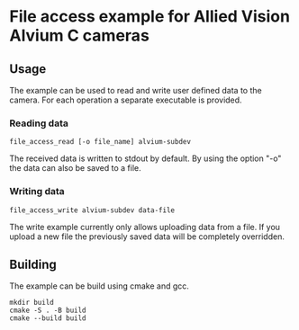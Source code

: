# File access example for Allied Vision Alvium C cameras

## Usage 
The example can be used to read and write user defined data to the camera. For each operation a separate executable is provided.

### Reading data
```shell
file_access_read [-o file_name] alvium-subdev 
```
The received data is written to stdout by default. By using the option "-o" the data can also be saved to a file.

### Writing data
```shell
file_access_write alvium-subdev data-file
```
The write example currently only allows uploading data from a file. If you upload a new file the previously saved data will be completely overridden. 

## Building
The example can be build using cmake and gcc. 
```shell
mkdir build 
cmake -S . -B build 
cmake --build build
```